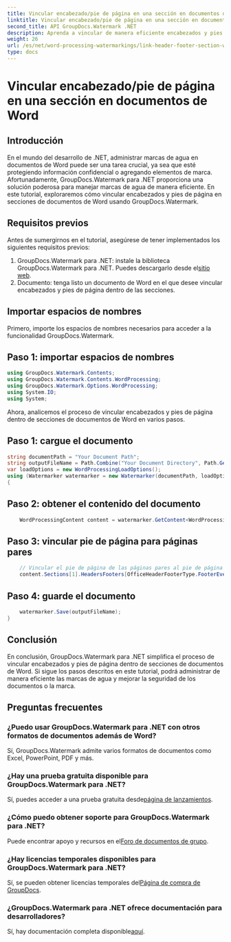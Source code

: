 ```yaml
---
title: Vincular encabezado/pie de página en una sección en documentos de Word
linktitle: Vincular encabezado/pie de página en una sección en documentos de Word
second_title: API GroupDocs.Watermark .NET
description: Aprenda a vincular de manera eficiente encabezados y pies de página dentro de secciones de documentos de Word usando GroupDocs.Watermark para .NET. Gestión documental y seguridad.
weight: 26
url: /es/net/word-processing-watermarkings/link-header-footer-section-word-docs/
type: docs
---
```

# Vincular encabezado/pie de página en una sección en documentos de Word

## Introducción
En el mundo del desarrollo de .NET, administrar marcas de agua en documentos de Word puede ser una tarea crucial, ya sea que esté protegiendo información confidencial o agregando elementos de marca. Afortunadamente, GroupDocs.Watermark para .NET proporciona una solución poderosa para manejar marcas de agua de manera eficiente. En este tutorial, exploraremos cómo vincular encabezados y pies de página en secciones de documentos de Word usando GroupDocs.Watermark.
## Requisitos previos
Antes de sumergirnos en el tutorial, asegúrese de tener implementados los siguientes requisitos previos:
1. GroupDocs.Watermark para .NET: instale la biblioteca GroupDocs.Watermark para .NET. Puedes descargarlo desde el[sitio web](https://releases.groupdocs.com/Watermark/net/).
2. Documento: tenga listo un documento de Word en el que desee vincular encabezados y pies de página dentro de las secciones.

## Importar espacios de nombres
Primero, importe los espacios de nombres necesarios para acceder a la funcionalidad GroupDocs.Watermark.
## Paso 1: importar espacios de nombres
```csharp
using GroupDocs.Watermark.Contents;
using GroupDocs.Watermark.Contents.WordProcessing;
using GroupDocs.Watermark.Options.WordProcessing;
using System.IO;
using System;
```
Ahora, analicemos el proceso de vincular encabezados y pies de página dentro de secciones de documentos de Word en varios pasos.
## Paso 1: cargue el documento
```csharp
string documentPath = "Your Document Path";
string outputFileName = Path.Combine("Your Document Directory", Path.GetFileName(documentPath));
var loadOptions = new WordProcessingLoadOptions();
using (Watermarker watermarker = new Watermarker(documentPath, loadOptions))
{
```
## Paso 2: obtener el contenido del documento
```csharp
    WordProcessingContent content = watermarker.GetContent<WordProcessingContent>();
```
## Paso 3: vincular pie de página para páginas pares
```csharp
    // Vincular el pie de página de las páginas pares al pie de página correspondiente en la sección anterior
    content.Sections[1].HeadersFooters[OfficeHeaderFooterType.FooterEven].IsLinkedToPrevious = true;
```
## Paso 4: guarde el documento
```csharp
    watermarker.Save(outputFileName);
}
```

## Conclusión
En conclusión, GroupDocs.Watermark para .NET simplifica el proceso de vincular encabezados y pies de página dentro de secciones de documentos de Word. Si sigue los pasos descritos en este tutorial, podrá administrar de manera eficiente las marcas de agua y mejorar la seguridad de los documentos o la marca.
## Preguntas frecuentes
### ¿Puedo usar GroupDocs.Watermark para .NET con otros formatos de documentos además de Word?
Sí, GroupDocs.Watermark admite varios formatos de documentos como Excel, PowerPoint, PDF y más.
### ¿Hay una prueba gratuita disponible para GroupDocs.Watermark para .NET?
Sí, puedes acceder a una prueba gratuita desde[página de lanzamientos](https://releases.groupdocs.com/).
### ¿Cómo puedo obtener soporte para GroupDocs.Watermark para .NET?
 Puede encontrar apoyo y recursos en el[Foro de documentos de grupo](https://forum.groupdocs.com/c/watermark/19).
### ¿Hay licencias temporales disponibles para GroupDocs.Watermark para .NET?
 Sí, se pueden obtener licencias temporales del[Página de compra de GroupDocs](https://purchase.groupdocs.com/temporary-license/).
### ¿GroupDocs.Watermark para .NET ofrece documentación para desarrolladores?
 Sí, hay documentación completa disponible[aquí](https://tutorials.groupdocs.com/Watermark/net/).